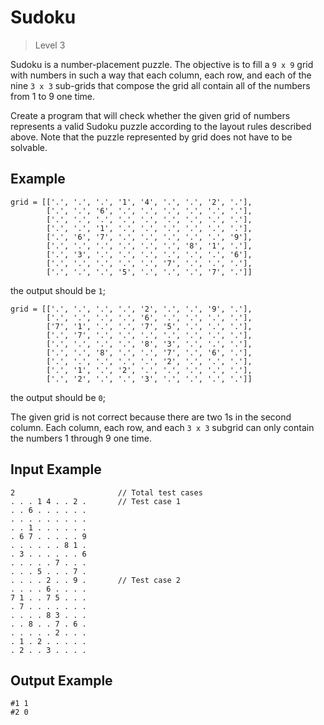 # Sudoku
> Level 3

Sudoku is a number-placement puzzle.
The objective is to fill a `9 x 9` grid with numbers in such a way that each column, each row, and each of the nine `3 x 3` sub-grids that compose the grid all contain all of the numbers from 1 to 9 one time.

Create a program that will check whether the given grid of numbers represents a valid Sudoku puzzle according to the layout rules described above.
Note that the puzzle represented by grid does not have to be solvable.

## Example

```
grid = [['.', '.', '.', '1', '4', '.', '.', '2', '.'],
        ['.', '.', '6', '.', '.', '.', '.', '.', '.'],
        ['.', '.', '.', '.', '.', '.', '.', '.', '.'],
        ['.', '.', '1', '.', '.', '.', '.', '.', '.'],
        ['.', '6', '7', '.', '.', '.', '.', '.', '9'],
        ['.', '.', '.', '.', '.', '.', '8', '1', '.'],
        ['.', '3', '.', '.', '.', '.', '.', '.', '6'],
        ['.', '.', '.', '.', '.', '7', '.', '.', '.'],
        ['.', '.', '.', '5', '.', '.', '.', '7', '.']]
```
the output should be `1`;

```
grid = [['.', '.', '.', '.', '2', '.', '.', '9', '.'],
        ['.', '.', '.', '.', '6', '.', '.', '.', '.'],
        ['7', '1', '.', '.', '7', '5', '.', '.', '.'],
        ['.', '7', '.', '.', '.', '.', '.', '.', '.'],
        ['.', '.', '.', '.', '8', '3', '.', '.', '.'],
        ['.', '.', '8', '.', '.', '7', '.', '6', '.'],
        ['.', '.', '.', '.', '.', '2', '.', '.', '.'],
        ['.', '1', '.', '2', '.', '.', '.', '.', '.'],
        ['.', '2', '.', '.', '3', '.', '.', '.', '.']]
```
the output should be `0`;

The given grid is not correct because there are two 1s in the second column.
Each column, each row, and each `3 x 3` subgrid can only contain the numbers 1 through 9 one time.

## Input Example

```
2                       // Total test cases
. . . 1 4 . . 2 .       // Test case 1       
. . 6 . . . . . .
. . . . . . . . .
. . 1 . . . . . .
. 6 7 . . . . . 9
. . . . . . 8 1 .
. 3 . . . . . . 6
. . . . . 7 . . .
. . . 5 . . . 7 .
. . . . 2 . . 9 .       // Test case 2
. . . . 6 . . . .
7 1 . . 7 5 . . .
. 7 . . . . . . .
. . . . 8 3 . . .
. . 8 . . 7 . 6 .
. . . . . 2 . . .
. 1 . 2 . . . . .
. 2 . . 3 . . . .
```

## Output Example

```
#1 1
#2 0
```